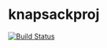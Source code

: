 # knapsackproj
[![Build Status](https://app.travis-ci.com/OmidLavakhamseh/knapsackproj.svg?branch=main)](https://app.travis-ci.com/OmidLavakhamseh/knapsackproj)
